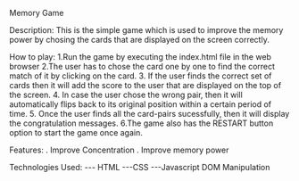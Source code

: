 Memory Game

Description:
  This is the simple game which is used to improve the memory power by chosing the cards that are displayed on the 
screen correctly.

How to play:
1.Run the game by executing the index.html file in the web browser
2.The user has to chose the card one by one to find the correct match of it by clicking on the card.
3. If the user finds the correct set of cards then it will add the score to the user that are displayed on the top of the screen.
4. In case the user chose the wrong pair, then it will automatically flips back to its original position within a certain period of time.
5. Once the user finds all the card-pairs sucessfully, then it will display the congratulation messages.
6.The game also has the RESTART button option to start the game once again.

Features:
  . Improve Concentration
  . Improve memory power

Technologies Used:
   --- HTML
   ---CSS
   ---Javascript DOM Manipulation